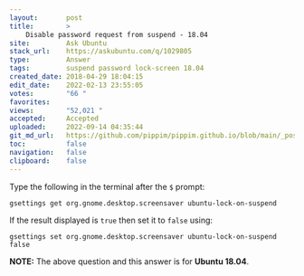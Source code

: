 ```yaml
---
layout:       post
title:        >
    Disable password request from suspend - 18.04
site:         Ask Ubuntu
stack_url:    https://askubuntu.com/q/1029805
type:         Answer
tags:         suspend password lock-screen 18.04
created_date: 2018-04-29 18:04:15
edit_date:    2022-02-13 23:55:05
votes:        "66 "
favorites:    
views:        "52,021 "
accepted:     Accepted
uploaded:     2022-09-14 04:35:44
git_md_url:   https://github.com/pippim/pippim.github.io/blob/main/_posts/2018/2018-04-29-Disable-password-request-from-suspend-18.04.md
toc:          false
navigation:   false
clipboard:    false
---
```


Type the following in the terminal after the `$` prompt:

``` 
gsettings get org.gnome.desktop.screensaver ubuntu-lock-on-suspend
```

If the result displayed is `true` then set it to `false` using:

``` 
gsettings set org.gnome.desktop.screensaver ubuntu-lock-on-suspend false
```

**NOTE:** The above question and this answer is for **Ubuntu 18.04**.
